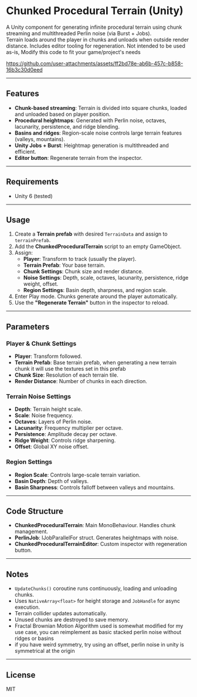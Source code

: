 # Chunked Procedural Terrain (Unity)

A Unity component for generating infinite procedural terrain using chunk streaming and multithreaded Perlin noise (via Burst + Jobs).  
Terrain loads around the player in chunks and unloads when outside render distance. Includes editor tooling for regeneration. 
Not intended to be used as-is, Modify this code to fit your game/project's needs


https://github.com/user-attachments/assets/ff2bd78e-ab6b-457c-b858-16b3c30d0eed

---

## Features
- **Chunk-based streaming**: Terrain is divided into square chunks, loaded and unloaded based on player position.
- **Procedural heightmaps**: Generated with Perlin noise, octaves, lacunarity, persistence, and ridge blending.
- **Basins and ridges**: Region-scale noise controls large terrain features (valleys, mountains).
- **Unity Jobs + Burst**: Heightmap generation is multithreaded and efficient.
- **Editor button**: Regenerate terrain from the inspector.

---

## Requirements
- Unity 6 (tested)
---

## Usage
1. Create a **Terrain prefab** with desired `TerrainData` and assign to `terrainPrefab`.
2. Add the **ChunkedProceduralTerrain** script to an empty GameObject.
3. Assign:
   - **Player**: Transform to track (usually the player).
   - **Terrain Prefab**: Your base terrain.
   - **Chunk Settings**: Chunk size and render distance.
   - **Noise Settings**: Depth, scale, octaves, lacunarity, persistence, ridge weight, offset.
   - **Region Settings**: Basin depth, sharpness, and region scale.
4. Enter Play mode. Chunks generate around the player automatically.
5. Use the **"Regenerate Terrain"** button in the inspector to reload.

---

## Parameters

### Player & Chunk Settings
- **Player**: Transform followed.
- **Terrain Prefab**: Base terrain prefab, when generating a new terrain chunk it will use the textures set in this prefab 
- **Chunk Size**: Resolution of each terrain tile.
- **Render Distance**: Number of chunks in each direction.

### Terrain Noise Settings
- **Depth**: Terrain height scale.
- **Scale**: Noise frequency.
- **Octaves**: Layers of Perlin noise.
- **Lacunarity**: Frequency multiplier per octave.
- **Persistence**: Amplitude decay per octave.
- **Ridge Weight**: Controls ridge sharpening.
- **Offset**: Global XY noise offset.

### Region Settings
- **Region Scale**: Controls large-scale terrain variation.
- **Basin Depth**: Depth of valleys.
- **Basin Sharpness**: Controls falloff between valleys and mountains.

---

## Code Structure
- **ChunkedProceduralTerrain**: Main MonoBehaviour. Handles chunk management.
- **PerlinJob**: IJobParallelFor struct. Generates heightmaps with noise.
- **ChunkedProceduralTerrainEditor**: Custom inspector with regeneration button.

---

## Notes
- `UpdateChunks()` coroutine runs continuously, loading and unloading chunks.
- Uses `NativeArray<float>` for height storage and `JobHandle` for async execution.
- Terrain collider updates automatically.
- Unused chunks are destroyed to save memory.
- Fractal Brownian Motion Algorithm used is somewhat modified for my use case, you can reimplement as
  basic stacked perlin noise without ridges or basins
- if you have weird symmetry, try using an offset, perlin noise in unity is symmetrical at the origin
---

## License
MIT
